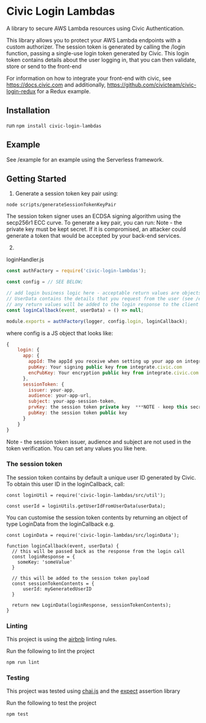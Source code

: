# Civic Login Lambdas

A library to secure AWS Lambda resources using Civic Authentication.

This library allows you to protect your AWS Lambda endpoints with a custom authorizer. The session token is generated by calling the /login function,
passing a single-use login token generated by Civic. This login token contains details about the user logging in, that you can then validate, store
or send to the front-end

For information on how to integrate your front-end with civic, see https://docs.civic.com and additionally,
https://github.com/civicteam/civic-login-redux for a Redux example.

## Installation

run `npm install civic-login-lambdas`

## Example

See /example for an example using the Serverless framework.

## Getting Started

1. Generate a session token key pair using:

```
node scripts/generateSessionTokenKeyPair
```

The session token signer uses an ECDSA signing algorithm using the secp256r1 ECC curve. To generate a key pair, you can run:
Note - the private key must be kept secret. If it is compromised, an attacker could generate a token that would be accepted by your back-end services.

2.

loginHandler.js

``` javascript
const authFactory = require('civic-login-lambdas');

const config = // SEE BELOW;

// add login business logic here - acceptable return values are objects, promises or null.
// UserData contains the details that you request from the user (see /example for a sample loginCallback)
// any return values will be added to the login response to the client
const loginCallback(event, userData) = () => null;

module.exports = authFactory(logger, config.login, loginCallback);
```

where config is a JS object that looks like:

``` javascript
{
    login: {
      app: {
        appId: The appId you receive when setting up your app on integrate.civic.com,
        pubKey: Your signing public key from integrate.civic.com
        encPubKey: Your encryption public key from integrate.civic.com
      },
      sessionToken: {
        issuer: your-app,
        audience: your-app-url,
        subject: your-app-session-token,
        prvKey: the session token private key  ***NOTE - keep this secret!***
        pubKey: the session token public key
      }
    }
}
```
Note - the session token issuer, audience and subject are not used in the token verification. You can set any values you like here.

### The session token

The session token contains by default a unique user ID generated by Civic. To obtain this user ID in the loginCallback, call:

```
const loginUtil = require('civic-login-lambdas/src/util');

const userId = loginUtils.getUserIdFromUserData(userData);
```

You can customise the session token contents by returning an object of type LoginData from the loginCallback e.g.

```
const LoginData = require('civic-login-lambdas/src/loginData');

function loginCallback(event, userData) {
  // this will be passed back as the response from the login call
  const loginResponse = {
    someKey: 'someValue'
  }

  // this will be added to the session token payload
  const sessionTokenContents = {
      userId: myGeneratedUserID
  }

  return new LoginData(loginResponse, sessionTokenContents);
}
```

### Linting 

This project is using the [airbnb](https://github.com/airbnb/javascript) linting rules.

Run the following to lint the project
```
npm run lint
```

### Testing

This project was tested using [chai.js](http://www.chaijs.com/) and the [expect](http://www.chaijs.com/api/bdd/) assertion library

Run the following to test the project
```
npm test
```
